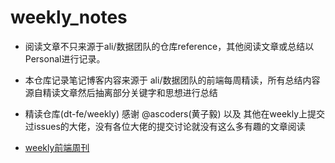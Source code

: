 # weekly_notes

- 阅读文章不只来源于ali/数据团队的仓库reference，其他阅读文章或总结以Personal进行记录。

- 本仓库记录笔记博客内容来源于 ali/数据团队的前端每周精读，所有总结内容源自精读文章然后抽离部分关键字和思想进行总结

- 精读仓库(dt-fe/weekly) 感谢 @ascoders(黄子毅) 以及 其他在weekly上提交过issues的大佬，没有各位大佬的提交讨论就没有这么多有趣的文章阅读

- [weekly前端周刊](https://github.com/dt-fe/weekly)
